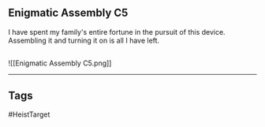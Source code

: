 ## Enigmatic Assembly C5
I have spent my family's entire fortune in the pursuit of this device.
Assembling it and turning it on is all I have left.
## 
![[Enigmatic Assembly C5.png]]

---
## Tags
#HeistTarget